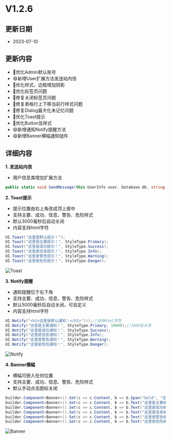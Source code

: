 # V1.2.6

## 更新日期

- 2023-07-10

## 更新内容

- 🔨优化Admin默认账号
- 😄新增User扩展方法发送站内信
- 🔨优化样式，边框增加阴影
- 🔨优化标签页问题
- 🐛修复关闭标签页问题
- 🐛修复表格行上下移当前行样式问题
- 🐛修复Dialog最大化未记忆问题
- 🔨优化Toast提示
- 🔨优化Button及样式
- 😄新增通知Notify提醒方法
- 😄新增Banner横幅通知组件

## 详细内容

**1. 发送站内信**

- 用户信息类增加扩展方法

```csharp
public static void SendMessage(this UserInfo user, Database db, string toUser, string level, string subject, string content, string filePath = null, string bizId = null);
```

**2. Toast提示**

- 提示位置由右上角改成顶上居中
- 支持主要、成功、信息、警告、危险样式
- 默认3000毫秒后自动关闭
- 内容支持html字符

```csharp
UI.Toast("这里是默认提示！");
UI.Toast("这里是主要提示！", StyleType.Primary);
UI.Toast("这里是成功提示！", StyleType.Success);
UI.Toast("这里是信息提示！", StyleType.Info);
UI.Toast("这里是警告提示！", StyleType.Warning);
UI.Toast("这里是危险提示！", StyleType.Danger);
```

![Toast](https://foruda.gitee.com/images/1688965498584507741/f8c3826c_14334.png "屏幕截图")

**3. Notify提醒**

- 通知提醒位于右下角
- 支持主要、成功、信息、警告、危险样式
- 默认5000毫秒后自动关闭，可自定义
- 内容支持html字符

```csharp
UI.Notify("<h1>这里是默认通知！</h1>")));//支持html字符
UI.Notify("这里是主要通知！", StyleType.Primary, 10000);//10秒后关闭
UI.Notify("这里是成功通知！", StyleType.Success);
UI.Notify("这里是信息通知！", StyleType.Info);
UI.Notify("这里是警告通知！", StyleType.Warning);
UI.Notify("这里是危险通知！", StyleType.Danger);
```

![Notify](https://foruda.gitee.com/images/1688965450241584876/4f9220a7_14334.png "屏幕截图")

**4. Banner横幅**

- 横幅可嵌入任何位置
- 支持主要、成功、信息、警告、危险样式
- 默认手动点击图标关闭

```csharp
builder.Component<Banner>().Set(c => c.Content, b => b.Span("bold", "这里是默认横幅通知！")).Build();
builder.Component<Banner>().Set(c => c.Content, b => b.Text("这里是主要横幅通知！")).Set(c => c.Style, StyleType.Primary).Build();
builder.Component<Banner>().Set(c => c.Content, b => b.Text("这里是成功横幅通知！")).Set(c => c.Style, StyleType.Success).Build();
builder.Component<Banner>().Set(c => c.Content, b => b.Text("这里是信息横幅通知！")).Set(c => c.Style, StyleType.Info).Build();
builder.Component<Banner>().Set(c => c.Content, b => b.Text("这里是警告横幅通知！")).Set(c => c.Style, StyleType.Warning).Build();
builder.Component<Banner>().Set(c => c.Content, b => b.Text("这里是危险横幅通知！")).Set(c => c.Style, StyleType.Danger).Build();
```

![Banner](https://foruda.gitee.com/images/1688965369967492219/644969fb_14334.png "屏幕截图")
